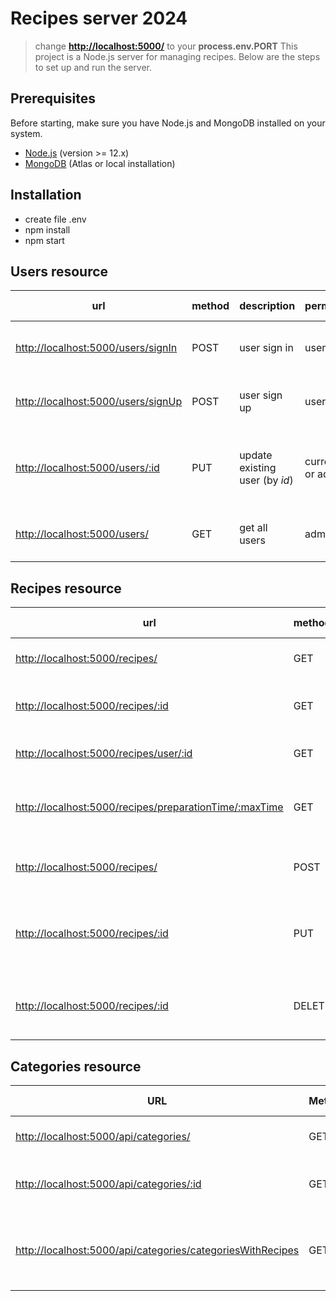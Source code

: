 # Recipes server 2024
> change **<http://localhost:5000/>** to your **process.env.PORT**
This project is a Node.js server for managing recipes. Below are the steps to set up and run the server.
## Prerequisites
Before starting, make sure you have Node.js and MongoDB installed on your system.
- [Node.js](https://nodejs.org/) (version >= 12.x)
- [MongoDB](https://www.mongodb.com/) (Atlas or local installation)
## Installation
- create file .env
- npm install
- npm start
## Users resource
| url | method | description | permissions | parameters | optional parameters | body | headers | returns | status codes |
| --- | --- | --- | --- | --- | --- | --- | --- | --- | --- |
| [http://localhost:5000/users/signIn](http://localhost:5000/users/signIn) | POST | user sign in | user | email, password | | | | user object with token | 200, 401, 500 |
| [http://localhost:5000/users/signUp](http://localhost:5000/users/signUp) | POST | user sign up | user | username, email, password, city, role | | | | user object with token | 201, 400, 409, 500 |
| [http://localhost:5000/users/:id](http://localhost:5000/users/:id) | PUT | update existing user (by *id*) | current user or admin | id (in params), user object (in body) | | user object | Authorization token | updated user object | 200, 400, 403, 404, 409, 500 |
| [http://localhost:5000/users/](http://localhost:5000/users/) | GET | get all users | admin | | | | Authorization token | array of user objects | 200, 401, 403, 500 |
## Recipes resource
| url | method | description | permissions | parameters | optional parameters | body | headers | returns | status codes |
| --- | --- | --- | --- | --- | --- | --- | --- | --- | --- |
| [http://localhost:5000/recipes/](http://localhost:5000/recipes/) | GET | get all recipes | user | search, page, perPage | | | Authorization token | array of recipe objects | 200, 500 |
| [http://localhost:5000/recipes/:id](http://localhost:5000/recipes/:id) | GET | get recipe by id | user | id (in params) | | | Authorization token | recipe object | 200, 400, 404, 500 |
| [http://localhost:5000/recipes/user/:id](http://localhost:5000/recipes/user/:id) | GET | get recipes by user id | user | userId (in params) | | | Authorization token | array of recipe objects | 200, 404, 500 |
| [http://localhost:5000/recipes/preparationTime/:maxTime](http://localhost:5000/recipes/preparationTime/:maxTime) | GET | get recipes by maximum preparation time | user | maxTime (in params) | | | Authorization token | array of recipe objects | 200, 400, 500 |
| [http://localhost:5000/recipes/](http://localhost:5000/recipes/) | POST | add a new recipe | user | | | recipe object | Authorization token | added recipe object | 201, 400, 409, 500 |
| [http://localhost:5000/recipes/:id](http://localhost:5000/recipes/:id) | PUT | update existing recipe by id | user | id (in params), recipe object (in body) | | recipe object | Authorization token | updated recipe object | 200, 400, 403, 404, 409, 500 |
| [http://localhost:5000/recipes/:id](http://localhost:5000/recipes/:id) | DELETE | delete recipe by id | user | id (in params) | | | Authorization token | success message | 200, 400, 403, 404, 500 |
## Categories resource
| URL | Method | Description | Permissions | Parameters | Optional Parameters | Body | Headers | Returns | Status Codes |
| --- | ------ | ----------- | ----------- | ---------- | ------------------- | ---- | ------- | ------- | ------------ |
| [http://localhost:5000/api/categories/](http://localhost:5000/api/categories/) | GET | Get all categories | Public | None | None | None | None | Array of category objects | 200, 500 |
| [http://localhost:5000/api/categories/:id](http://localhost:5000/api/categories/:id) | GET | Get category by ID | Public | Category ID (in params) | None | None | None | Category object | 200, 400, 404, 500 |
| [http://localhost:5000/api/categories/categoriesWithRecipes](http://localhost:5000/api/categories/categoriesWithRecipes) | GET | Get categories with recipes | Public | None | None | None | None | Array of category objects with populated recipes | 200, 500 |